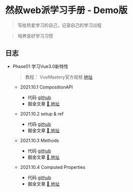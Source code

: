 # 然叔web派学习手册 - Demo版

> 写给热爱学习的自己，记录自己的学习过程

> 培养良好学习习惯



## 日志

- Phase01 学习Vue3.0新特性

  > 教程： VueMastery官方视频  [地址](https://www.bilibili.com/video/BV1nz4y1y7Mi)

  - 2021.10.1  CompositionAPI
    - 代码  [github](https://github.com/su37josephxia/vue3-study/blob/master/vue-mastery/composition-api/demo/src/components/Computed.vue)
    - 掘金文章  [🔗 地址](https://juejin.cn/post/6909247394904702984)
    
   - 2021.10.2  setup & ref
      - 代码 [github](https://github.com/su37josephxia/vue3-study/blob/master/vue-mastery/composition-api/demo/src/components/Computed.vue)
      - 掘金文章 [🔗 地址](https://juejin.cn/post/6909247394904702984)

   - 2021.10.3  Methods
        - 代码  [github](https://github.com/su37josephxia/vue3-study/blob/master/vue-mastery/composition-api/demo/src/components/Computed.vue)
        - 掘金文章  [🔗 地址](https://juejin.cn/post/6909247394904702984)
    - 2021.10.4  Computed Properties
      - 代码 [github](https://github.com/su37josephxia/vue3-study/blob/master/vue-mastery/composition-api/demo/src/components/Computed.vue)
      - 掘金文章  [🔗 地址](https://juejin.cn/post/6909247394904702984)
